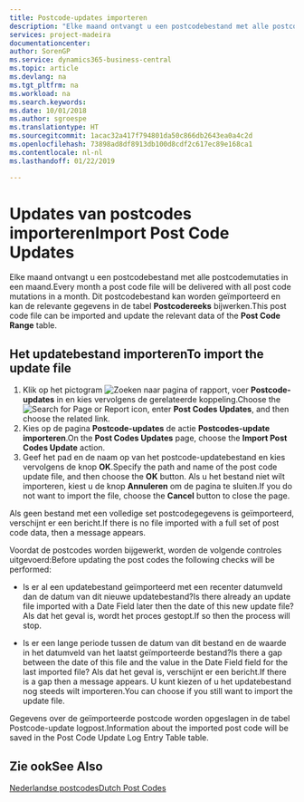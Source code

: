 ```yaml
---
title: Postcode-updates importeren
description: "Elke maand ontvangt u een postcodebestand met alle postcodemutaties in een maand. Dit postcodebestand kan worden geïmporteerd en kan de relevante gegevens in de tabel Postcodereeks bijwerken."
services: project-madeira
documentationcenter: 
author: SorenGP
ms.service: dynamics365-business-central
ms.topic: article
ms.devlang: na
ms.tgt_pltfrm: na
ms.workload: na
ms.search.keywords: 
ms.date: 10/01/2018
ms.author: sgroespe
ms.translationtype: HT
ms.sourcegitcommit: 1acac32a417f794801da50c866db2643ea0a4c2d
ms.openlocfilehash: 73898ad8df8913db100d8cdf2c617ec89e168ca1
ms.contentlocale: nl-nl
ms.lasthandoff: 01/22/2019

---
```

# <a name="import-post-code-updates"></a><span data-ttu-id="3e665-104">Updates van postcodes importeren</span><span class="sxs-lookup"><span data-stu-id="3e665-104">Import Post Code Updates</span></span>
<span data-ttu-id="3e665-105">Elke maand ontvangt u een postcodebestand met alle postcodemutaties in een maand.</span><span class="sxs-lookup"><span data-stu-id="3e665-105">Every month a post code file will be delivered with all post code mutations in a month.</span></span> <span data-ttu-id="3e665-106">Dit postcodebestand kan worden geïmporteerd en kan de relevante gegevens in de tabel **Postcodereeks** bijwerken.</span><span class="sxs-lookup"><span data-stu-id="3e665-106">This post code file can be imported and update the relevant data of the **Post Code Range** table.</span></span>  

## <a name="to-import-the-update-file"></a><span data-ttu-id="3e665-107">Het updatebestand importeren</span><span class="sxs-lookup"><span data-stu-id="3e665-107">To import the update file</span></span>  

1.  <span data-ttu-id="3e665-108">Klik op het pictogram ![Zoeken naar pagina of rapport](../../media/ui-search/search_small.png "pictogram Zoeken naar pagina of rapport"), voer **Postcode-updates** in en kies vervolgens de gerelateerde koppeling.</span><span class="sxs-lookup"><span data-stu-id="3e665-108">Choose the ![Search for Page or Report](../../media/ui-search/search_small.png "Search for Page or Report icon") icon, enter **Post Codes Updates**, and then choose the related link.</span></span>  
2.  <span data-ttu-id="3e665-109">Kies op de pagina **Postcode-updates** de actie **Postcodes-update importeren**.</span><span class="sxs-lookup"><span data-stu-id="3e665-109">On the **Post Codes Updates** page, choose the **Import Post Codes Update** action.</span></span>  
3.  <span data-ttu-id="3e665-110">Geef het pad en de naam op van het postcode-updatebestand en kies vervolgens de knop **OK**.</span><span class="sxs-lookup"><span data-stu-id="3e665-110">Specify the path and name of the post code update file, and then choose the **OK** button.</span></span> <span data-ttu-id="3e665-111">Als u het bestand niet wilt importeren, kiest u de knop **Annuleren** om de pagina te sluiten.</span><span class="sxs-lookup"><span data-stu-id="3e665-111">If you do not want to import the file, choose the **Cancel** button to close the page.</span></span>  

<span data-ttu-id="3e665-112">Als geen bestand met een volledige set postcodegegevens is geïmporteerd, verschijnt er een bericht.</span><span class="sxs-lookup"><span data-stu-id="3e665-112">If there is no file imported with a full set of post code data, then a message appears.</span></span>  

<span data-ttu-id="3e665-113">Voordat de postcodes worden bijgewerkt, worden de volgende controles uitgevoerd:</span><span class="sxs-lookup"><span data-stu-id="3e665-113">Before updating the post codes the following checks will be performed:</span></span>  

- <span data-ttu-id="3e665-114">Is er al een updatebestand geïmporteerd met een recenter datumveld dan de datum van dit nieuwe updatebestand?</span><span class="sxs-lookup"><span data-stu-id="3e665-114">Is there already an update file imported with a Date Field later then the date of this new update file?</span></span> <span data-ttu-id="3e665-115">Als dat het geval is, wordt het proces gestopt.</span><span class="sxs-lookup"><span data-stu-id="3e665-115">If so then the process will stop.</span></span>  

- <span data-ttu-id="3e665-116">Is er een lange periode tussen de datum van dit bestand en de waarde in het datumveld van het laatst geïmporteerde bestand?</span><span class="sxs-lookup"><span data-stu-id="3e665-116">Is there a gap between the date of this file and the value in the Date Field field for the last imported file?</span></span> <span data-ttu-id="3e665-117">Als dat het geval is, verschijnt er een bericht.</span><span class="sxs-lookup"><span data-stu-id="3e665-117">If there is a gap then a message appears.</span></span> <span data-ttu-id="3e665-118">U kunt kiezen of u het updatebestand nog steeds wilt importeren.</span><span class="sxs-lookup"><span data-stu-id="3e665-118">You can choose if you still want to import the update file.</span></span>  

<span data-ttu-id="3e665-119">Gegevens over de geïmporteerde postcode worden opgeslagen in de tabel Postcode-update logpost.</span><span class="sxs-lookup"><span data-stu-id="3e665-119">Information about the imported post code will be saved in the Post Code Update Log Entry Table table.</span></span>  

## <a name="see-also"></a><span data-ttu-id="3e665-120">Zie ook</span><span class="sxs-lookup"><span data-stu-id="3e665-120">See Also</span></span>  
[<span data-ttu-id="3e665-121">Nederlandse postcodes</span><span class="sxs-lookup"><span data-stu-id="3e665-121">Dutch Post Codes</span></span>](dutch-post-codes.md)

